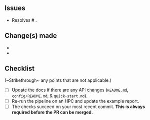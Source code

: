 ## Issues
- Resolves # .

## Change(s) made
-
-

## Checklist

(~Strikethrough~ any points that are not applicable.)

- [ ] Update the docs if there are any API changes (`README.md`, `config/README.md`, & `quick-start.md`).
- [ ] Re-run the pipeline on an HPC and update the example report.
- [ ] The checks succeed on your most recent commit. **This is always required before the PR can be merged.**
